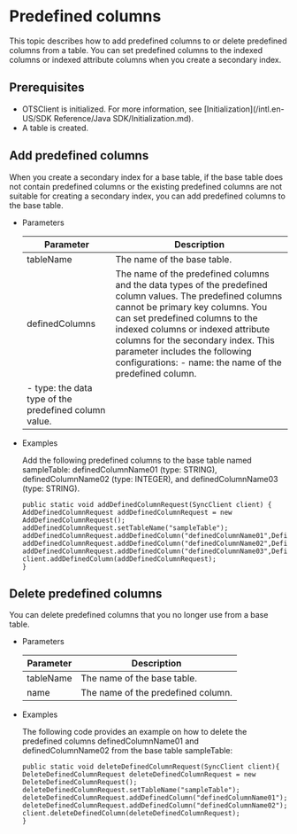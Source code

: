 # Predefined columns

This topic describes how to add predefined columns to or delete predefined columns from a table. You can set predefined columns to the indexed columns or indexed attribute columns when you create a secondary index.

## Prerequisites

-   OTSClient is initialized. For more information, see [Initialization](/intl.en-US/SDK Reference/Java SDK/Initialization.md).
-   A table is created.

## Add predefined columns

When you create a secondary index for a base table, if the base table does not contain predefined columns or the existing predefined columns are not suitable for creating a secondary index, you can add predefined columns to the base table.

-   Parameters

    |Parameter|Description|
    |---------|-----------|
    |tableName|The name of the base table.|
    |definedColumns|The name of the predefined columns and the data types of the predefined column values. The predefined columns cannot be primary key columns. You can set predefined columns to the indexed columns or indexed attribute columns for the secondary index. This parameter includes the following configurations:    -   name: the name of the predefined column.
    -   type: the data type of the predefined column value. |

-   Examples

    Add the following predefined columns to the base table named sampleTable: definedColumnName01 \(type: STRING\), definedColumnName02 \(type: INTEGER\), and definedColumnName03 \(type: STRING\).

    ```
    public static void addDefinedColumnRequest(SyncClient client) {
    AddDefinedColumnRequest addDefinedColumnRequest = new AddDefinedColumnRequest();
    addDefinedColumnRequest.setTableName("sampleTable");
    addDefinedColumnRequest.addDefinedColumn("definedColumnName01",DefinedColumnType.STRING);
    addDefinedColumnRequest.addDefinedColumn("definedColumnName02",DefinedColumnType.INTEGER);
    addDefinedColumnRequest.addDefinedColumn("definedColumnName03",DefinedColumnType.STRING);
    client.addDefinedColumn(addDefinedColumnRequest);
    }
    ```


## Delete predefined columns

You can delete predefined columns that you no longer use from a base table.

-   Parameters

    |Parameter|Description|
    |---------|-----------|
    |tableName|The name of the base table.|
    |name|The name of the predefined column.|

-   Examples

    The following code provides an example on how to delete the predefined columns definedColumnName01 and definedColumnName02 from the base table sampleTable:

    ```
    public static void deleteDefinedColumnRequest(SyncClient client){
    DeleteDefinedColumnRequest deleteDefinedColumnRequest = new DeleteDefinedColumnRequest();
    deleteDefinedColumnRequest.setTableName("sampleTable");
    deleteDefinedColumnRequest.addDefinedColumn("definedColumnName01");
    deleteDefinedColumnRequest.addDefinedColumn("definedColumnName02");
    client.deleteDefinedColumn(deleteDefinedColumnRequest);
    }
    ```


